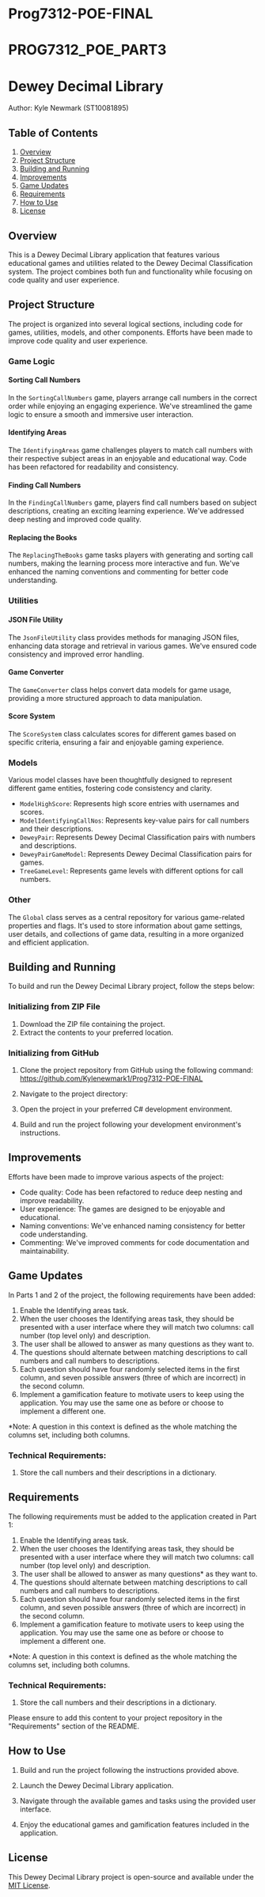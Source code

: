 # Prog7312-POE-FINAL
# PROG7312_POE_PART3

# Dewey Decimal Library

Author: Kyle Newmark (ST10081895)

## Table of Contents
1. [Overview](#overview)
2. [Project Structure](#project-structure)
3. [Building and Running](#building-and-running)
4. [Improvements](#improvements)
5. [Game Updates](#game-updates)
6. [Requirements](#requirements)
7. [How to Use](#how-to-use)
8. [License](#license)

## Overview

This is a Dewey Decimal Library application that features various educational games and utilities related to the Dewey Decimal Classification system. The project combines both fun and functionality while focusing on code quality and user experience.

## Project Structure
The project is organized into several logical sections, including code for games, utilities, models, and other components. Efforts have been made to improve code quality and user experience.

### Game Logic

#### Sorting Call Numbers

In the `SortingCallNumbers` game, players arrange call numbers in the correct order while enjoying an engaging experience. We've streamlined the game logic to ensure a smooth and immersive user interaction.

#### Identifying Areas

The `IdentifyingAreas` game challenges players to match call numbers with their respective subject areas in an enjoyable and educational way. Code has been refactored for readability and consistency.

#### Finding Call Numbers

In the `FindingCallNumbers` game, players find call numbers based on subject descriptions, creating an exciting learning experience. We've addressed deep nesting and improved code quality.

#### Replacing the Books

The `ReplacingTheBooks` game tasks players with generating and sorting call numbers, making the learning process more interactive and fun. We've enhanced the naming conventions and commenting for better code understanding.

### Utilities

#### JSON File Utility

The `JsonFileUtility` class provides methods for managing JSON files, enhancing data storage and retrieval in various games. We've ensured code consistency and improved error handling.

#### Game Converter

The `GameConverter` class helps convert data models for game usage, providing a more structured approach to data manipulation.

#### Score System

The `ScoreSystem` class calculates scores for different games based on specific criteria, ensuring a fair and enjoyable gaming experience.

### Models

Various model classes have been thoughtfully designed to represent different game entities, fostering code consistency and clarity.

- `ModelHighScore`: Represents high score entries with usernames and scores.
- `ModelIdentifyingCallNos`: Represents key-value pairs for call numbers and their descriptions.
- `DeweyPair`: Represents Dewey Decimal Classification pairs with numbers and descriptions.
- `DeweyPairGameModel`: Represents Dewey Decimal Classification pairs for games.
- `TreeGameLevel`: Represents game levels with different options for call numbers.

### Other

The `Global` class serves as a central repository for various game-related properties and flags. It's used to store information about game settings, user details, and collections of game data, resulting in a more organized and efficient application.

## Building and Running

To build and run the Dewey Decimal Library project, follow the steps below:

### Initializing from ZIP File

1. Download the ZIP file containing the project.
2. Extract the contents to your preferred location.

### Initializing from GitHub

1. Clone the project repository from GitHub using the following command: https://github.com/Kylenewmark1/Prog7312-POE-FINAL
2. Navigate to the project directory:

3. Open the project in your preferred C# development environment.

4. Build and run the project following your development environment's instructions.

## Improvements

Efforts have been made to improve various aspects of the project:

- Code quality: Code has been refactored to reduce deep nesting and improve readability.
- User experience: The games are designed to be enjoyable and educational.
- Naming conventions: We've enhanced naming consistency for better code understanding.
- Commenting: We've improved comments for code documentation and maintainability.

## Game Updates

In Parts 1 and 2 of the project, the following requirements have been added:

1. Enable the Identifying areas task.
2. When the user chooses the Identifying areas task, they should be presented with a user interface where they will match two columns: call number (top level only) and description.
3. The user shall be allowed to answer as many questions as they want to.
4. The questions should alternate between matching descriptions to call numbers and call numbers to descriptions.
5. Each question should have four randomly selected items in the first column, and seven possible answers (three of which are incorrect) in the second column.
6. Implement a gamification feature to motivate users to keep using the application. You may use the same one as before or choose to implement a different one.

*Note: A question in this context is defined as the whole matching the columns set, including both columns.

### Technical Requirements:

1. Store the call numbers and their descriptions in a dictionary.

## Requirements

The following requirements must be added to the application created in Part 1:

1. Enable the Identifying areas task.
2. When the user chooses the Identifying areas task, they should be presented with a user interface where they will match two columns: call number (top level only) and description.
3. The user shall be allowed to answer as many questions* as they want to.
4. The questions should alternate between matching descriptions to call numbers and call numbers to descriptions.
5. Each question should have four randomly selected items in the first column, and seven possible answers (three of which are incorrect) in the second column.
6. Implement a gamification feature to motivate users to keep using the application. You may use the same one as before or choose to implement a different one.

*Note: A question in this context is defined as the whole matching the columns set, including both columns.

### Technical Requirements:

1. Store the call numbers and their descriptions in a dictionary.

Please ensure to add this content to your project repository in the "Requirements" section of the README.

## How to Use

1. Build and run the project following the instructions provided above.

2. Launch the Dewey Decimal Library application.

3. Navigate through the available games and tasks using the provided user interface.

4. Enjoy the educational games and gamification features included in the application.

## License

This Dewey Decimal Library project is open-source and available under the [MIT License](LICENSE).
